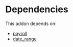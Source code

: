 # Dependencies

This addon depends on:

- [payroll](../../odoo-bringout-oca-payroll-payroll)
- [date_range](../../odoo-bringout-oca-server-ux-date_range)

